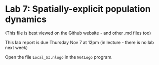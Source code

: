 # Lab 7: Spatially-explicit population dynamics
(This file is best viewed on the Github website - and other .md files too)

This lab report is due Thursday Nov 7 at 12pm (in lecture - there is no lab next week)

Open the file `Local_SI.nlogo` in the `NetLogo` program.
